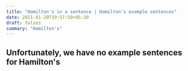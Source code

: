 ```yaml
---
title: "Hamilton's in a sentence | Hamilton's example sentences"
date: 2021-01-20T19:57:50+05:30
draft: falses
summary: "Hamilton's"
---
```

## Unfortunately, we have no example sentences for Hamilton's                 
